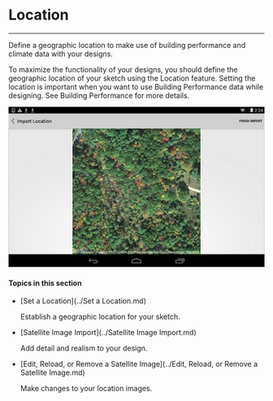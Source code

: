 # Location

----

Define a geographic location to make use of building performance and climate data with your designs.
 

To maximize the functionality of your designs, you should define the geographic location of your sketch using the Location feature. Setting the location is important when you want to use Building Performance data while designing. See Building Performance for more details.

![](Images/GUID-CCE8DC36-2419-43E1-9FDB-90D48F517EA3-low.png)

  

#### Topics in this section

* [Set a Location](../Set a Location.md)
    
    Establish a geographic location for your sketch.
* [Satellite Image Import](../Satellite Image Import.md)
    
    Add detail and realism to your design.
* [Edit, Reload, or Remove a Satellite Image](../Edit, Reload, or Remove a Satellite Image.md)
    
    Make changes to your location images.

